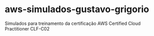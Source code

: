 # aws-simulados-gustavo-grigorio
Simulados para treinamento da certificação AWS Certified Cloud Practitioner CLF-C02
